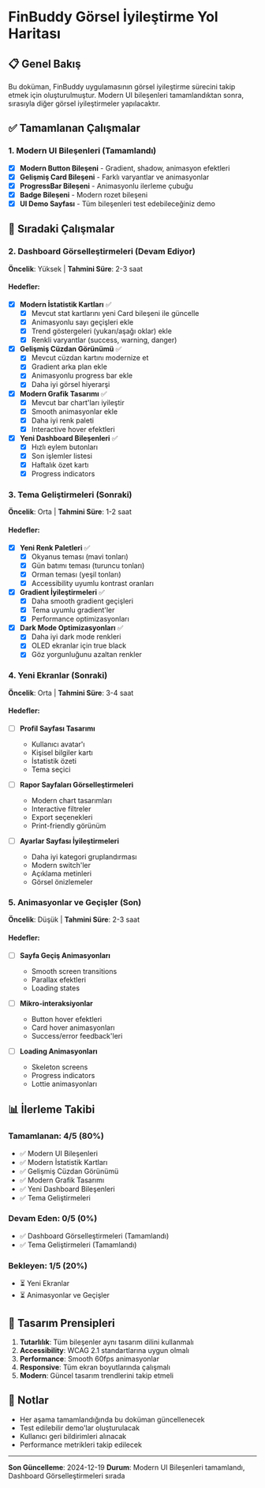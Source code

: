 # FinBuddy Görsel İyileştirme Yol Haritası

## 📋 Genel Bakış
Bu doküman, FinBuddy uygulamasının görsel iyileştirme sürecini takip etmek için oluşturulmuştur. Modern UI bileşenleri tamamlandıktan sonra, sırasıyla diğer görsel iyileştirmeler yapılacaktır.

## ✅ Tamamlanan Çalışmalar

### 1. Modern UI Bileşenleri (Tamamlandı)
- [x] **Modern Button Bileşeni** - Gradient, shadow, animasyon efektleri
- [x] **Gelişmiş Card Bileşeni** - Farklı varyantlar ve animasyonlar  
- [x] **ProgressBar Bileşeni** - Animasyonlu ilerleme çubuğu
- [x] **Badge Bileşeni** - Modern rozet bileşeni
- [x] **UI Demo Sayfası** - Tüm bileşenleri test edebileceğiniz demo

## 🎯 Sıradaki Çalışmalar

### 2. Dashboard Görselleştirmeleri (Devam Ediyor)
**Öncelik**: Yüksek | **Tahmini Süre**: 2-3 saat

#### Hedefler:
- [x] **Modern İstatistik Kartları** ✅
  - [x] Mevcut stat kartlarını yeni Card bileşeni ile güncelle
  - [x] Animasyonlu sayı geçişleri ekle
  - [x] Trend göstergeleri (yukarı/aşağı oklar) ekle
  - [x] Renkli varyantlar (success, warning, danger)

- [x] **Gelişmiş Cüzdan Görünümü** ✅
  - [x] Mevcut cüzdan kartını modernize et
  - [x] Gradient arka plan ekle
  - [x] Animasyonlu progress bar ekle
  - [x] Daha iyi görsel hiyerarşi

- [x] **Modern Grafik Tasarımı** ✅
  - [x] Mevcut bar chart'ları iyileştir
  - [x] Smooth animasyonlar ekle
  - [x] Daha iyi renk paleti
  - [x] Interactive hover efektleri

- [x] **Yeni Dashboard Bileşenleri** ✅
  - [x] Hızlı eylem butonları
  - [x] Son işlemler listesi
  - [x] Haftalık özet kartı
  - [x] Progress indicators

### 3. Tema Geliştirmeleri (Sonraki)
**Öncelik**: Orta | **Tahmini Süre**: 1-2 saat

#### Hedefler:
- [x] **Yeni Renk Paletleri** ✅
  - [x] Okyanus teması (mavi tonları)
  - [x] Gün batımı teması (turuncu tonları)
  - [x] Orman teması (yeşil tonları)
  - [x] Accessibility uyumlu kontrast oranları

- [x] **Gradient İyileştirmeleri** ✅
  - [x] Daha smooth gradient geçişleri
  - [x] Tema uyumlu gradient'ler
  - [x] Performance optimizasyonları

- [x] **Dark Mode Optimizasyonları** ✅
  - [x] Daha iyi dark mode renkleri
  - [x] OLED ekranlar için true black
  - [x] Göz yorgunluğunu azaltan renkler

### 4. Yeni Ekranlar (Sonraki)
**Öncelik**: Orta | **Tahmini Süre**: 3-4 saat

#### Hedefler:
- [ ] **Profil Sayfası Tasarımı**
  - Kullanıcı avatar'ı
  - Kişisel bilgiler kartı
  - İstatistik özeti
  - Tema seçici

- [ ] **Rapor Sayfaları Görselleştirmeleri**
  - Modern chart tasarımları
  - Interactive filtreler
  - Export seçenekleri
  - Print-friendly görünüm

- [ ] **Ayarlar Sayfası İyileştirmeleri**
  - Daha iyi kategori gruplandırması
  - Modern switch'ler
  - Açıklama metinleri
  - Görsel önizlemeler

### 5. Animasyonlar ve Geçişler (Son)
**Öncelik**: Düşük | **Tahmini Süre**: 2-3 saat

#### Hedefler:
- [ ] **Sayfa Geçiş Animasyonları**
  - Smooth screen transitions
  - Parallax efektleri
  - Loading states

- [ ] **Mikro-interaksiyonlar**
  - Button hover efektleri
  - Card hover animasyonları
  - Success/error feedback'leri

- [ ] **Loading Animasyonları**
  - Skeleton screens
  - Progress indicators
  - Lottie animasyonları

## 📊 İlerleme Takibi

### Tamamlanan: 4/5 (80%)
- ✅ Modern UI Bileşenleri
- ✅ Modern İstatistik Kartları
- ✅ Gelişmiş Cüzdan Görünümü
- ✅ Modern Grafik Tasarımı
- ✅ Yeni Dashboard Bileşenleri
- ✅ Tema Geliştirmeleri

### Devam Eden: 0/5 (0%)
- ✅ Dashboard Görselleştirmeleri (Tamamlandı)
- ✅ Tema Geliştirmeleri (Tamamlandı)

### Bekleyen: 1/5 (20%)
- ⏳ Yeni Ekranlar
- ⏳ Animasyonlar ve Geçişler

## 🎨 Tasarım Prensipleri

1. **Tutarlılık**: Tüm bileşenler aynı tasarım dilini kullanmalı
2. **Accessibility**: WCAG 2.1 standartlarına uygun olmalı
3. **Performance**: Smooth 60fps animasyonlar
4. **Responsive**: Tüm ekran boyutlarında çalışmalı
5. **Modern**: Güncel tasarım trendlerini takip etmeli

## 📝 Notlar

- Her aşama tamamlandığında bu doküman güncellenecek
- Test edilebilir demo'lar oluşturulacak
- Kullanıcı geri bildirimleri alınacak
- Performance metrikleri takip edilecek

---
**Son Güncelleme**: 2024-12-19
**Durum**: Modern UI Bileşenleri tamamlandı, Dashboard Görselleştirmeleri sırada
